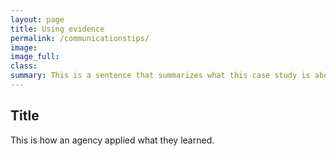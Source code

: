 ```yaml
---
layout: page
title: Using evidence
permalink: /communicationstips/
image:
image_full: 
class:
summary: This is a sentence that summarizes what this case study is about
---
```

## Title 
This is how an agency applied what they learned.
